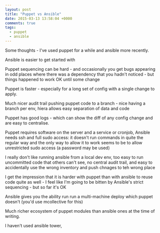 ```yaml
---
layout: post
title: "Puppet vs Ansible"
date: 2015-03-13 13:58:04 +0000
comments: true
tags: 
  - puppet
  - ansible
---
```


Some thoughts - I've used puppet for a while and ansible more recently. 

Ansible is easier to get started with

Puppet sequencing can be hard - and occasionally you get bugs appearing in odd places where there was a dependency that you hadn't noticed - but things happened to work OK until some change

<!--more-->

Puppet is faster - especially for a long set of config with a single change to apply.

Much nicer audit trail pushing puppet code to a branch - nice having a branch per env, hiera allows easy separation of data and code

Puppet has good logs - which can show the diff of any config change and are easy to centralise. 

Puppet requires software on the server and a service or cronjob, Ansible needs ssh and full sudo access: it doesn't run commands in quite the regular way and the only way to allow it to work seems to be to allow unrestricted sudo access (a password may be used)

I really don't like running ansible from a local dev env, too easy to run uncommitted code that others can't see, no central audit trail, and easy to accidentally use the wrong inventory and push chnages to teh wrong place

I get the impression that it is harder with puppet than with ansible to reuse code quite as well - I feel like I'm going to be bitten by Ansible's strict sequencing - but so far it's OK 

Ansible gives you the ability run run a multi-machine deploy which puppet doesn't (you'd use mcollective for this)

Much richer ecosystem of puppet modules than ansible ones at the time of writing.

I haven't used ansible tower, 





